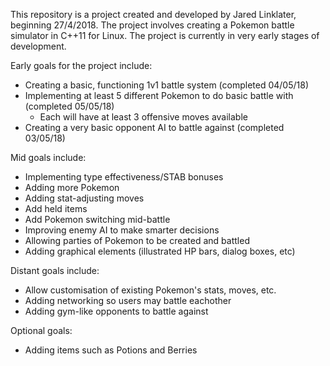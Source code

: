 This repository is a project created and developed by Jared Linklater, beginning 27/4/2018. The project involves creating a Pokemon battle simulator in C++11 for Linux. The project is currently in very early stages of development.

Early goals for the project include:
- Creating a basic, functioning 1v1 battle system	(completed 04/05/18)
- Implementing at least 5 different Pokemon to do basic battle with	(completed 05/05/18)
	- Each will have at least 3 offensive moves available
- Creating a very basic opponent AI to battle against	(completed 03/05/18)

Mid goals include:
- Implementing type effectiveness/STAB bonuses
- Adding more Pokemon
- Adding stat-adjusting moves
- Add held items
- Add Pokemon switching mid-battle
- Improving enemy AI to make smarter decisions
- Allowing parties of Pokemon to be created and battled
- Adding graphical elements (illustrated HP bars, dialog boxes, etc)

Distant goals include:
- Allow customisation of existing Pokemon's stats, moves, etc.
- Adding networking so users may battle eachother
- Adding gym-like opponents to battle against


Optional goals:
- Adding items such as Potions and Berries